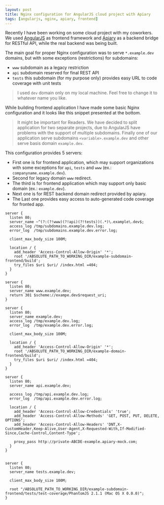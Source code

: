 ```yaml
---
layout: post
title: Nginx configuration for AngularJS cloud project with Apiary
tags: [angularjs, nginx, apiary, frontend]
---
```


Recently I have been working on some cloud project with my coworkers. We used [AngularJS][angularjs-webpage] as frontend framework and [Apiary][apiary-webpage] as a backend bridge for RESTful API, while the real backend was being built.

The main goal for proper Nginx configuration was to serve `*.example.dev` domains, but with some exceptions (restrictions) for subdomains:

*   `www` subdomain as a legacy restriction
*   `api` subdomain reserved for final REST API
*   `tests` this subdomain (for my purpose only) provides easy URL to code coverage with
    unit tests

> I used `dev` domain only on my local machine. Feel free to change it to whatever name you like.

While building frontend application I have made some basic Nginx configuration and it looks like this snippet presented at the bottom.

> It might be important for Readers. We have decided to split application for two separate projects, due to AngularJS have problems with the support of multiple subdomains. Finally one of our application serve subdomains `<variable>.example.dev` and other serve basis domain `example.dev`.

This configuration provides 5 servers:

*   First one is for frontend application, which may support organizations with some exceptions for `api`, `tests` and `www` (ex.: `companyname.example.dev`).
*   Second for legacy domain `www` redirect.
*   The third is for frontend application which may support only basic domain (ex.: `example.dev`).
*   Next one is for REST backend domain redirect provided by apiary.
*   The Last one provides easy access to auto-generated code coverage for
    fronted app.

```nginx
server {
  listen 80;
  server_name ~^(?:(?!www)(?!api)(?!tests))(.*)\.example\.dev$;
  access_log /tmp/subdomains.example.dev.log;
  error_log  /tmp/subdomains.example.dev.error.log;

  client_max_body_size 100M;

  location / {
    add_header 'Access-Control-Allow-Origin' '*';
    root '/ABSOLUTE_PATH_TO_WORKING_DIR/example-subdomain-frontend/build';
    try_files $uri $uri/ /index.html =404;
  }
}

server {
  listen 80;
  server_name www.example.dev;
  return 301 $scheme://exampe.dev$request_uri;
}

server {
  listen 80;
  server_name example.dev;
  access_log /tmp/example.dev.log;
  error_log  /tmp/example.dev.error.log;

  client_max_body_size 100M;

  location / {
    add_header 'Access-Control-Allow-Origin' '*';
    root '/ABSOLUTE_PATH_TO_WORKING_DIR/example-domain-frontend/build';
    try_files $uri $uri/ /index.html =404;
  }
}

server {
  listen 80;
  server_name api.example.dev;

  access_log /tmp/api.example.dev.log;
  error_log  /tmp/api.example.dev.error.log;

  location / {
    add_header 'Access-Control-Allow-Credentials' 'true';
    add_header 'Access-Control-Allow-Methods' 'GET, POST, PUT, DELETE, OPTIONS';
    add_header 'Access-Control-Allow-Headers' 'DNT,X-CustomHeader,Keep-Alive,User-Agent,X-Requested-With,If-Modified-Since,Cache-Control,Content-Type';

    proxy_pass http://private-ABCDE-example.apiary-mock.com;
  }
}


server {
  listen 80;
  server_name tests.example.dev;

  client_max_body_size 100M;

  root "/ABSOLUTE_PATH_TO_WORKING_DIR/example-subdomain-frontend/tests/test-coverage/PhantomJS 2.1.1 (Mac OS X 0.0.0)";
}
```

[angularjs-webpage]: https://angularjs.org/
[apiary-webpage]: https://apiary.io/
